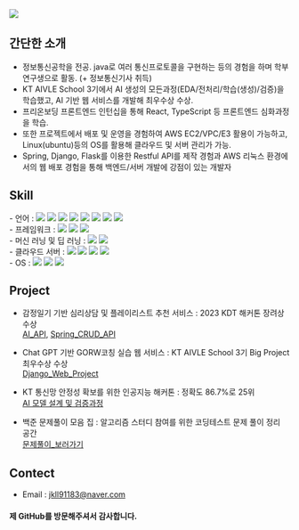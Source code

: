 <img src="https://capsule-render.vercel.app/api?type=waving&color=gradient&height=200&section=header&text=Young's_GitHub!&fontSize=70&animation=fadeIn&fontAlignY=40&fontColor=#FFFFFF" />

## 간단한 소개

- 정보통신공학을 전공. java로 여러 통신프로토콜을 구현하는 등의 경험을 하며 학부 연구생으로 활동. (+ 정보통신기사 취득)
- KT AIVLE School 3기에서 AI 생성의 모든과정(EDA/전처리/학습(생성)/검증)을 학습했고, AI 기반 웹 서비스를 개발해 최우수상 수상.
- 프리온보딩 프론트엔드 인턴십을 통해 React, TypeScript 등 프론트엔드 심화과정을 학습.
- 또한 프로젝트에서 배포 및 운영을 경험하여 AWS EC2/VPC/E3 활용이 가능하고, Linux(ubuntu)등의 OS를 활용해 클라우드 및 서버 관리가 가능.
- Spring, Django, Flask를 이용한 Restful API를 제작 경험과 AWS 리눅스 환경에서의 웹 배포 경험을 통해 백엔드/서버 개발에 강점이 있는 개발자
  
  
## Skill  

<div>- 언어 :  
	<img src="https://img.shields.io/badge/c-A8B9CC?style=flat&logo=C&logoColor=white" />
	<img src="https://img.shields.io/badge/C++-00599C?style=flat&logo=C&logoColor=white" />
	<img src="https://img.shields.io/badge/Java-007396?style=flat&logo=JAVA&logoColor=white" />
  <img src="https://img.shields.io/badge/Python-3776AB?style=flat&logo=Python&logoColor=white" />
	<img src="https://img.shields.io/badge/HTML5-E34F26?style=flat&logo=HTML5&logoColor=white" />
  <img src="https://img.shields.io/badge/JavaScript-F7DF1E?style=flat&logo=JavaScript&logoColor=white" />
  <img src="https://img.shields.io/badge/CSS3-1572B6?style=flat&logo=CSS3&logoColor=white" />
  <img src="https://img.shields.io/badge/Typescript-3178C6?style=flat&logo=Typescript&logoColor=white" />
</div>
<div>- 프레임워크 :  
	<img src="https://img.shields.io/badge/Django-902e20?style=flat&logo=Django&logoColor=white" />
  <img src="https://img.shields.io/badge/SpringBoot-6db33f?style=flat&logo=CSS3&logoColor=white" />
	<img src="https://img.shields.io/badge/React-61dafb?style=flat&logo=HTML5&logoColor=white" />
</div>
<div>- 머신 러닝 및 딥 러닝 :  
	<img src="https://img.shields.io/badge/TensorFlow-FF6F00?Fstyle=flat&logo=TensorFlow&logoColor=white" />
  <img src="https://img.shields.io/badge/PyThorch-ee4c2c?style=flat&logo=PyTorch&logoColor=white" />
</div>
<div>- 클라우드 서버 :  
	<img src="https://img.shields.io/badge/AWS-232f3e?Fstyle=flat&logo=amazonaws&logoColor=white" />
  <img src="https://img.shields.io/badge/Amazon_S3-569a31?style=flat&logo=amazonaws&logoColor=white" />
  <img src="https://img.shields.io/badge/Amazon_EC2-FF9900?style=flat&logo=amazonaws&logoColor=white" />
  <img src="https://img.shields.io/badge/Amazon_VPC-E73D2f?style=flat&logo=amazonaws&logoColor=white" />
</div>

<div>- OS : 
	<img src="https://img.shields.io/badge/CentOS_7-569a31?Fstyle=flat&logo=linux&logoColor=white" />
	<img src="https://img.shields.io/badge/ubuntu-E73922?Fstyle=flat&logo=linux&logoColor=white" />
	<img src="https://img.shields.io/badge/Rocky_9-165110??Fstyle=flat&logo=linux&logoColor=white" />
</div>
  
  
## Project

- 감정일기 기반 심리상담 및 플레이리스트 추천 서비스 : 2023 KDT 해커톤 장려상 수상  
  [AI_API](https://github.com/toy-f-rebellion/toy_AI_Flask_api), [Spring_CRUD_API](https://github.com/young91183/Toy_Diary_AI_API)  
    
- Chat GPT 기반 GORW코칭 실습 웹 서비스 : KT AIVLE School 3기 Big Project 최우수상 수상  
  [Django_Web_Project](https://github.com/young91183/Toy_Diary_AI_API)  
    
- KT 통신망 안정성 확보를 위한 인공지능 해커톤 : 정확도 86.7%로 25위  
  [AI 모델 설계 및 검증과정](https://github.com/young91183/KT_AI_Hackathon)    
      
- 백준 문제풀이 모음 집 : 알고리즘 스터디 참여를 위한 코딩테스트 문제 풀이 정리 공간  
  [문제풀이_보러가기](https://github.com/young91183/Beak_Joon_python)    
  
      
## Contect  

- Email : jkll91183@naver.com  
  
  
#### 제 GitHub를 방문해주셔서 감사합니다.
